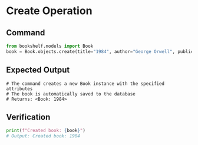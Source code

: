 # Create Operation

## Command
```python
from bookshelf.models import Book
book = Book.objects.create(title="1984", author="George Orwell", publication_year=1949)
```

## Expected Output
```
# The command creates a new Book instance with the specified attributes
# The book is automatically saved to the database
# Returns: <Book: 1984>
```

## Verification
```python
print(f"Created book: {book}")
# Output: Created book: 1984
```
